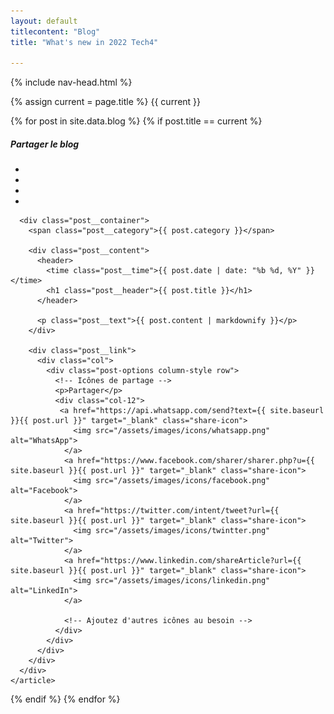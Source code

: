 ```yaml
---
layout: default
titlecontent: "Blog"
title: "What's new in 2022 Tech4"

---
```


{% include nav-head.html %}

<section class="detail_blog">
{% assign current = page.title %}
{{ current }}

{% for post in site.data.blog %}
  {% if post.title == current %}
  <div class="footer-contact mt-40">
                              <h5 class="f-title">Partager le blog</h5>
                              <ul class="social">
                                  <li><a class=" wow fadeInUp" data-wow-duration="1s" target="_blank" href="https://api.whatsapp.com/send?text={{ site.baseurl }}{{ post.url }}"><i class="lni lni-whatsapp"></i></a></li>
                                  <li><a class=" wow fadeInUp" data-wow-duration="1s" target="_blank" href="https://www.linkedin.com/shareArticle?url={{ site.baseurl }}{{ post.url }}"><i class="lni lni-linkedin"></i></a></li>
                                  <li><a class=" wow fadeInUp" data-wow-duration="1.5s" href="https://twitter.com/intent/tweet?url={{ site.baseurl }}{{ post.url }}"><i class="lni lni-twitter"></i></a></li>
                                  <li><a class=" wow fadeInUp" data-wow-duration="2s" href="https://www.facebook.com/sharer/sharer.php?u={{ site.baseurl }}{{ post.url }}"><i class="lni lni-facebook"></i></a></li>
                              </ul>
                          </div>
    <article class="post">
      <div class="absolute-bg row" style="background-image: url('{{ post.image }}');">
        <!-- Contenu de l'image -->
      </div>
      
      <div class="post__container">
        <span class="post__category">{{ post.category }}</span>
        
        <div class="post__content">
          <header>
            <time class="post__time">{{ post.date | date: "%b %d, %Y" }}</time>
            <h1 class="post__header">{{ post.title }}</h1>
          </header>
          
          <p class="post__text">{{ post.content | markdownify }}</p>
        </div>
        
        <div class="post__link">
          <div class="col">
            <div class="post-options column-style row">
              <!-- Icônes de partage -->
              <p>Partager</p>
              <div class="col-12">
               <a href="https://api.whatsapp.com/send?text={{ site.baseurl }}{{ post.url }}" target="_blank" class="share-icon">
                  <img src="/assets/images/icons/whatsapp.png" alt="WhatsApp">
                </a>
                <a href="https://www.facebook.com/sharer/sharer.php?u={{ site.baseurl }}{{ post.url }}" target="_blank" class="share-icon">
                  <img src="/assets/images/icons/facebook.png" alt="Facebook">
                </a>
                <a href="https://twitter.com/intent/tweet?url={{ site.baseurl }}{{ post.url }}" target="_blank" class="share-icon">
                  <img src="/assets/images/icons/twintter.png" alt="Twitter">
                </a>
                <a href="https://www.linkedin.com/shareArticle?url={{ site.baseurl }}{{ post.url }}" target="_blank" class="share-icon">
                  <img src="/assets/images/icons/linkedin.png" alt="LinkedIn">
                </a>
               
                <!-- Ajoutez d'autres icônes au besoin -->
              </div>
            </div>
          </div>
        </div>
      </div>
    </article>
  {% endif %}
{% endfor %}
</section>